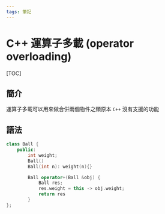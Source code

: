 ```yaml
---
tags: 筆記
---
```


# C++ 運算子多載 (operator overloading)

[TOC]

## 簡介

運算子多載可以用來做合併兩個物件之類原本 `C++` 沒有支援的功能

## 語法

```cpp
class Ball {
    public:
        int weight;
        Ball()
        Ball(int n): weight(n){}

        Ball operator+(Ball &obj) {
            Ball res;
            res.weight = this -> obj.weight;
            return res
        }
};
```

<!-- 未完成 -->